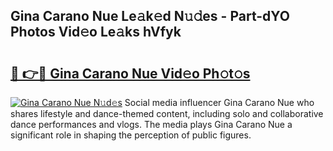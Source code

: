 ## Gina Carano Nue Le𝚊k𝚎d N𝚞𝚍es - Part-dYO Photos Vid𝚎o Le𝚊ks hVfyk

# <h2><a href="http://fb4zq4.evod.top/?m=Gina+Carano+Nue">🔗 👉🔴 Gina Carano Nue Vid𝚎o Ph𝚘t𝚘s</a></h2>

[![Gina Carano Nue N𝚞d𝚎s](https://i.imgur.com/8V9OHl7.gif)](http://fb4zq4.evod.top/?m=Gina+Carano+Nue)
Social media influencer Gina Carano Nue who shares lifestyle and dance-themed content, including solo and collaborative dance performances and vlogs. The media plays Gina Carano Nue a significant role in shaping the perception of public figures. 
